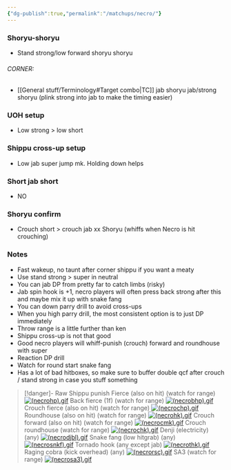 ```yaml
---
{"dg-publish":true,"permalink":"/matchups/necro/"}
---
```


### Shoryu-shoryu
- Stand strong/low forward shoryu shoryu 
###### CORNER:
- [[General stuff/Terminology#Target combo\|TC]] jab shoryu jab/strong shoryu (plink strong into jab to make the timing easier)
### UOH setup
- Low strong > low short
### Shippu cross-up setup
- Low jab super jump mk. Holding down helps
### Short jab short
- NO
### Shoryu confirm
- Crouch short > crouch jab xx Shoryu  (whiffs when Necro is hit crouching)
### Notes
- Fast wakeup, no taunt after corner shippu if you want a meaty
- Use stand strong > super in neutral
- You can jab DP from pretty far to catch limbs (risky)
- Jab spin hook is +1, necro players will often press back strong after this and maybe mix it up with snake fang
- You can down parry drill to avoid cross-ups
- When you high parry drill, the most consistent option is to just DP immediately
- Throw range is a little further than ken
- Shippu cross-up is not that good
- Good necro players will whiff-punish (crouch) forward and roundhouse with super
- Reaction DP drill
- Watch for round start snake fang
- Has a lot of bad hitboxes, so make sure to buffer double qcf after crouch / stand strong in case you stuff something

> [!danger]- Raw Shippu punish
> Fierce (also on hit) (watch for range)
> [![(necrohp).gif](https://wiki.supercombo.gg/images/f/f2/%28necrohp%29.gif)](https://wiki.supercombo.gg/w/File:(necrohp).gif)
> Back fierce (1f) (watch for range)
> [![(necrobhp).gif](https://wiki.supercombo.gg/images/5/51/%28necrobhp%29.gif)](https://wiki.supercombo.gg/w/File:(necrobhp).gif)
> Crouch fierce (also on hit) (watch for range)
> [![(necrochp).gif](https://wiki.supercombo.gg/images/a/a6/%28necrochp%29.gif)](https://wiki.supercombo.gg/w/File:(necrochp).gif)
> Roundhouse (also on hit) (watch for range)
> [![(necrohk).gif](https://wiki.supercombo.gg/images/4/4a/%28necrohk%29.gif)](https://wiki.supercombo.gg/w/File:(necrohk).gif)
> Crouch forward (also on hit) (watch for range)
> [![(necrocmk).gif](https://wiki.supercombo.gg/images/3/3a/%28necrocmk%29.gif)](https://wiki.supercombo.gg/w/File:(necrocmk).gif)
> Crouch roundhouse (watch for range)
> [![(necrochk).gif](https://wiki.supercombo.gg/images/b/b9/%28necrochk%29.gif)](https://wiki.supercombo.gg/w/File:(necrochk).gif)
> Denji (electricity) (any)
> [![(necrodjbl).gif](https://wiki.supercombo.gg/images/9/93/%28necrodjbl%29.gif)](https://wiki.supercombo.gg/w/File:(necrodjbl).gif)
> Snake fang (low hitgrab) (any)
> [![(necrosnkf).gif](https://wiki.supercombo.gg/images/2/20/%28necrosnkf%29.gif)](https://wiki.supercombo.gg/w/File:(necrosnkf).gif)
> Tornado hook (any except jab)
> [![(necrothk).gif](https://wiki.supercombo.gg/images/1/1a/%28necrothk%29.gif)](https://wiki.supercombo.gg/w/File:(necrothk).gif)
> Raging cobra (kick overhead) (any)
> [![(necrorsc).gif](https://wiki.supercombo.gg/images/8/89/%28necrorsc%29.gif)](https://wiki.supercombo.gg/w/File:(necrorsc).gif)
> SA3 (watch for range)
> [![(necrosa3).gif](https://wiki.supercombo.gg/images/0/0d/%28necrosa3%29.gif)](https://wiki.supercombo.gg/w/File:(necrosa3).gif)